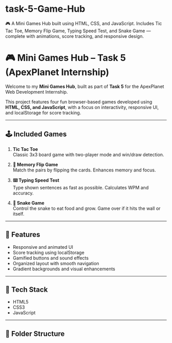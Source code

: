 # task-5-Game-Hub
🎮 A Mini Games Hub built using HTML, CSS, and JavaScript. Includes Tic Tac Toe, Memory Flip Game, Typing Speed Test, and Snake Game — complete with animations, score tracking, and responsive design.
# 🎮 Mini Games Hub – Task 5 (ApexPlanet Internship)

Welcome to my **Mini Games Hub**, built as part of **Task 5** for the ApexPlanet Web Development Internship.

This project features four fun browser-based games developed using **HTML, CSS, and JavaScript**, with a focus on interactivity, responsive UI, and localStorage for score tracking.

---

## 🕹️ Included Games

1. **Tic Tac Toe**  
   Classic 3x3 board game with two-player mode and win/draw detection.

2. **🧠 Memory Flip Game**  
   Match the pairs by flipping the cards. Enhances memory and focus.

3. **⌨️ Typing Speed Test**  
   Type shown sentences as fast as possible. Calculates WPM and accuracy.

4. **🐍 Snake Game**  
   Control the snake to eat food and grow. Game over if it hits the wall or itself.

---

## 🌟 Features

- Responsive and animated UI  
- Score tracking using localStorage  
- Gamified buttons and sound effects  
- Organized layout with smooth navigation  
- Gradient backgrounds and visual enhancements  

---

## 🚀 Tech Stack

- HTML5  
- CSS3  
- JavaScript  

---

## 📂 Folder Structure

